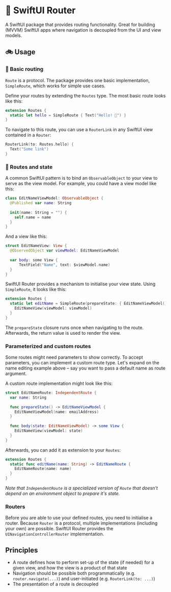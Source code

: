 # 🚀 SwiftUI Router

A SwiftUI package that provides routing functionality. Great for building (MVVM) SwiftUI apps where navigation is decoupled from the UI and view models. 

## 🚲 Usage

### 🔀 Basic routing

`Route` is a protocol. The package provides one basic implementation, `SimpleRoute`, which works for simple use cases.

Define your routes by extending the `Routes` type. The most basic route looks like this:

```swift
extension Routes {
  static let hello = SimpleRoute { Text("Hello! 👋") }
}
```

To navigate to this route, you can use a `RouterLink` in any SwiftUI view contained in a `Router`:

```swift
RouterLink(to: Routes.hello) {
  Text("Some link")
}
```

### 🔭 Routes and state

A common SwiftUI pattern is to bind an `ObservableObject` to your view to serve as the view model. For example, you could have a view model like this:

```swift
class EditNameViewModel: ObservableObject {
  @Published var name: String
  
  init(name: String = "") {
    self.name = name
  }
}
```

And a view like this:

```swift
struct EditNameView: View {
  @ObservedObject var viewModel: EditNameViewModel
  
  var body: some View {
      TextField("Name", text: $viewModel.name)
  }
}
```

SwiftUI Router provides a mechanism to initialise your view state. Using `SimpleRoute`, it looks like this:

```swift
extension Routes {
  static let editName = SimpleRoute(prepareState: { EditNameViewModel() }) { viewModel in
    EditNameView(viewModel: viewModel)
  }
}
```

The `prepareState` closure runs once when navigating to the route. Afterwards, the return value is used to render the view.

### Parameterized and custom routes

Some routes might need parameters to show correctly. To accept parameters, you can implement a custom route type. Let's expand on the name editing example above – say you want to pass a default name as route argument.

A custom route implementation might look like this:

```swift
struct EditNameRoute: IndependentRoute {
  var name: String
      
  func prepareState() -> EditNameViewModel {
    EditNameViewModel(name: emailAddress)
  }
      
  func body(state: EditNameViewModel) -> some View {
    EditNameView(viewModel: state)
  }
}
```

Afterwards, you can add it as extension to your `Routes`:

```swift
extension Routes {
  static func editName(name: String) -> EditNameRoute {
    EditNameRoute(name: name)
  }
}
```

*Note that `IndependentRoute` is a specialized version of `Route` that doesn't depend on an environment object to prepare it's state.*

### Routers

Before you are able to use your defined routes, you need to initialise a router. Because `Router` is a protocol, multiple implementations (including your own) are possible. SwiftUI Router provides the `UINavigationControllerRouter` implementation.

## Principles

- A route defines how to perform set-up of the state (if needed) for a given view, and how the view is a product of that state 
- Navigation should be possible both programmatically (e.g. `router.navigate(...)`) and user-initiated (e.g. `RouterLink(to: ...)`)
- The presentation of a route is decoupled 
